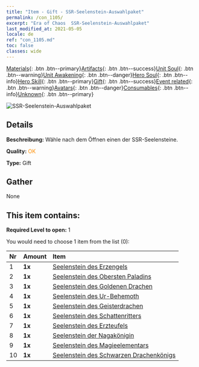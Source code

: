 ```yaml
---
title: "Item - Gift - SSR-Seelenstein-Auswahlpaket"
permalink: /con_1105/
excerpt: "Era of Chaos  SSR-Seelenstein-Auswahlpaket"
last_modified_at: 2021-05-05
locale: de
ref: "con_1105.md"
toc: false
classes: wide
---
```

 [Materials](/ItemsDE/){: .btn .btn--primary}[Artifacts](/ItemsDE/Artifacts/){: .btn .btn--success}[Unit Soul](/ItemsDE/UnitSoul/){: .btn .btn--warning}[Unit Awakening](/ItemsDE/UnitAwakening/){: .btn .btn--danger}[Hero Soul](/ItemsDE/HeroSoul/){: .btn .btn--info}[Hero Skill](/ItemsDE/HeroSkill/){: .btn .btn--primary}[Gift](/ItemsDE/Gift/){: .btn .btn--success}[Event related](/ItemsDE/Events/){: .btn .btn--warning}[Avatars](/ItemsDE/Avatars/){: .btn .btn--danger}[Consumables](/ItemsDE/Consumables/){: .btn .btn--info}[Unknown](/ItemsDE/Unknown/){: .btn .btn--primary}

 ![SSR-Seelenstein-Auswahlpaket](/images/t/i_907560.png)

## Details
 **Beschreibung:** Wähle nach dem Öffnen einen der SSR-Seelensteine.

 **Quality:** <span style="color: #FF8C00">OK</span>

 **Type:** Gift

## Gather

  None

## This item contains:

 **Required Level to open:** 1

 You would need to choose 1 item from the list (0):

  | Nr | Amount |     Item    |
  |:---|:-------|:------------|
  | 1 |  **1x** | [Seelenstein des Erzengels](/ItemsDE/unt_288/) |  | 
  | 2 |  **1x** | [Seelenstein des Obersten Paladins](/ItemsDE/unt_289/) |  | 
  | 3 |  **1x** | [Seelenstein des Goldenen Drachen](/ItemsDE/unt_295/) |  | 
  | 4 |  **1x** | [Seelenstein des Ur-Behemoth](/ItemsDE/unt_311/) |  | 
  | 5 |  **1x** | [Seelenstein des Geisterdrachen](/ItemsDE/unt_303/) |  | 
  | 6 |  **1x** | [Seelenstein des Schattenritters](/ItemsDE/unt_302/) |  | 
  | 7 |  **1x** | [Seelenstein des Erzteufels](/ItemsDE/unt_318/) |  | 
  | 8 |  **1x** | [Seelenstein der Nagakönigin](/ItemsDE/unt_325/) |  | 
  | 9 |  **1x** | [Seelenstein des Magieelementars](/ItemsDE/unt_347/) |  | 
  | 10 |  **1x** | [Seelenstein des Schwarzen Drachenkönigs](/ItemsDE/unt_334/) |  | 
